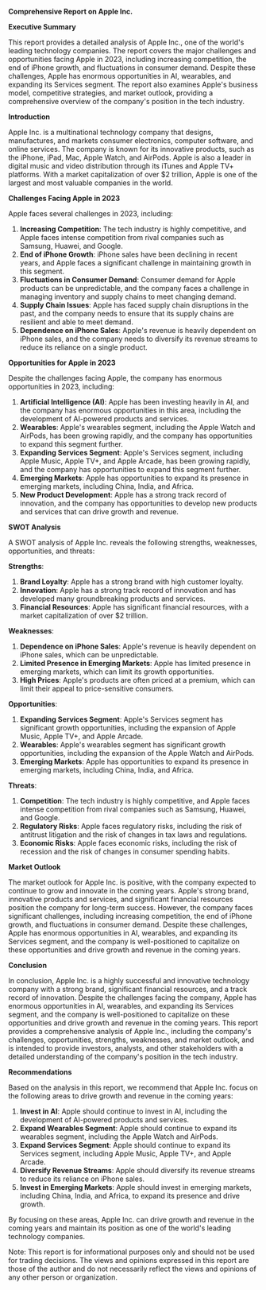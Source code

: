 **Comprehensive Report on Apple Inc.**

**Executive Summary**

This report provides a detailed analysis of Apple Inc., one of the world's leading technology companies. The report covers the major challenges and opportunities facing Apple in 2023, including increasing competition, the end of iPhone growth, and fluctuations in consumer demand. Despite these challenges, Apple has enormous opportunities in AI, wearables, and expanding its Services segment. The report also examines Apple's business model, competitive strategies, and market outlook, providing a comprehensive overview of the company's position in the tech industry.

**Introduction**

Apple Inc. is a multinational technology company that designs, manufactures, and markets consumer electronics, computer software, and online services. The company is known for its innovative products, such as the iPhone, iPad, Mac, Apple Watch, and AirPods. Apple is also a leader in digital music and video distribution through its iTunes and Apple TV+ platforms. With a market capitalization of over $2 trillion, Apple is one of the largest and most valuable companies in the world.

**Challenges Facing Apple in 2023**

Apple faces several challenges in 2023, including:

1. **Increasing Competition**: The tech industry is highly competitive, and Apple faces intense competition from rival companies such as Samsung, Huawei, and Google.
2. **End of iPhone Growth**: iPhone sales have been declining in recent years, and Apple faces a significant challenge in maintaining growth in this segment.
3. **Fluctuations in Consumer Demand**: Consumer demand for Apple products can be unpredictable, and the company faces a challenge in managing inventory and supply chains to meet changing demand.
4. **Supply Chain Issues**: Apple has faced supply chain disruptions in the past, and the company needs to ensure that its supply chains are resilient and able to meet demand.
5. **Dependence on iPhone Sales**: Apple's revenue is heavily dependent on iPhone sales, and the company needs to diversify its revenue streams to reduce its reliance on a single product.

**Opportunities for Apple in 2023**

Despite the challenges facing Apple, the company has enormous opportunities in 2023, including:

1. **Artificial Intelligence (AI)**: Apple has been investing heavily in AI, and the company has enormous opportunities in this area, including the development of AI-powered products and services.
2. **Wearables**: Apple's wearables segment, including the Apple Watch and AirPods, has been growing rapidly, and the company has opportunities to expand this segment further.
3. **Expanding Services Segment**: Apple's Services segment, including Apple Music, Apple TV+, and Apple Arcade, has been growing rapidly, and the company has opportunities to expand this segment further.
4. **Emerging Markets**: Apple has opportunities to expand its presence in emerging markets, including China, India, and Africa.
5. **New Product Development**: Apple has a strong track record of innovation, and the company has opportunities to develop new products and services that can drive growth and revenue.

**SWOT Analysis**

A SWOT analysis of Apple Inc. reveals the following strengths, weaknesses, opportunities, and threats:

**Strengths**:

1. **Brand Loyalty**: Apple has a strong brand with high customer loyalty.
2. **Innovation**: Apple has a strong track record of innovation and has developed many groundbreaking products and services.
3. **Financial Resources**: Apple has significant financial resources, with a market capitalization of over $2 trillion.

**Weaknesses**:

1. **Dependence on iPhone Sales**: Apple's revenue is heavily dependent on iPhone sales, which can be unpredictable.
2. **Limited Presence in Emerging Markets**: Apple has limited presence in emerging markets, which can limit its growth opportunities.
3. **High Prices**: Apple's products are often priced at a premium, which can limit their appeal to price-sensitive consumers.

**Opportunities**:

1. **Expanding Services Segment**: Apple's Services segment has significant growth opportunities, including the expansion of Apple Music, Apple TV+, and Apple Arcade.
2. **Wearables**: Apple's wearables segment has significant growth opportunities, including the expansion of the Apple Watch and AirPods.
3. **Emerging Markets**: Apple has opportunities to expand its presence in emerging markets, including China, India, and Africa.

**Threats**:

1. **Competition**: The tech industry is highly competitive, and Apple faces intense competition from rival companies such as Samsung, Huawei, and Google.
2. **Regulatory Risks**: Apple faces regulatory risks, including the risk of antitrust litigation and the risk of changes in tax laws and regulations.
3. **Economic Risks**: Apple faces economic risks, including the risk of recession and the risk of changes in consumer spending habits.

**Market Outlook**

The market outlook for Apple Inc. is positive, with the company expected to continue to grow and innovate in the coming years. Apple's strong brand, innovative products and services, and significant financial resources position the company for long-term success. However, the company faces significant challenges, including increasing competition, the end of iPhone growth, and fluctuations in consumer demand. Despite these challenges, Apple has enormous opportunities in AI, wearables, and expanding its Services segment, and the company is well-positioned to capitalize on these opportunities and drive growth and revenue in the coming years.

**Conclusion**

In conclusion, Apple Inc. is a highly successful and innovative technology company with a strong brand, significant financial resources, and a track record of innovation. Despite the challenges facing the company, Apple has enormous opportunities in AI, wearables, and expanding its Services segment, and the company is well-positioned to capitalize on these opportunities and drive growth and revenue in the coming years. This report provides a comprehensive analysis of Apple Inc., including the company's challenges, opportunities, strengths, weaknesses, and market outlook, and is intended to provide investors, analysts, and other stakeholders with a detailed understanding of the company's position in the tech industry.

**Recommendations**

Based on the analysis in this report, we recommend that Apple Inc. focus on the following areas to drive growth and revenue in the coming years:

1. **Invest in AI**: Apple should continue to invest in AI, including the development of AI-powered products and services.
2. **Expand Wearables Segment**: Apple should continue to expand its wearables segment, including the Apple Watch and AirPods.
3. **Expand Services Segment**: Apple should continue to expand its Services segment, including Apple Music, Apple TV+, and Apple Arcade.
4. **Diversify Revenue Streams**: Apple should diversify its revenue streams to reduce its reliance on iPhone sales.
5. **Invest in Emerging Markets**: Apple should invest in emerging markets, including China, India, and Africa, to expand its presence and drive growth.

By focusing on these areas, Apple Inc. can drive growth and revenue in the coming years and maintain its position as one of the world's leading technology companies. 

Note: This report is for informational purposes only and should not be used for trading decisions. The views and opinions expressed in this report are those of the author and do not necessarily reflect the views and opinions of any other person or organization.